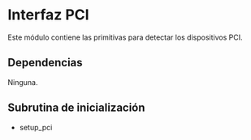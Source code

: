 # Interfaz PCI

Este módulo contiene las primitivas para detectar los dispositivos PCI.

## Dependencias
Ninguna.

## Subrutina de inicialización
- setup_pci
